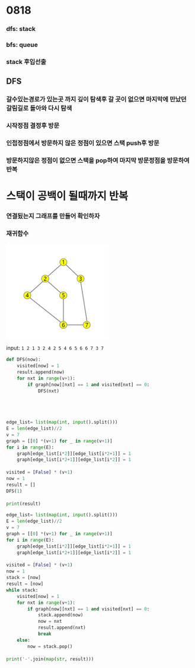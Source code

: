 # 0818

### dfs: stack

### bfs: queue

### stack 후입선출

## DFS

### 갈수있는경로가 있는곳 까지 깊이 탐색후 갈 곳이 없으면 마지막에 만났던 갈림길로 돌아와 다시 탐색

### 시작정점 결정후 방문

### 인접정점에서 방문하지 않은 정점이 있으면 스택 push후 방문

### 방문하지않은 정점이 없으면 스택을 pop하여 마지막 방문정점을 방문하여 반복

# 스택이 공백이 될때까지 반복

### 연결됬는지 그래프를 만들어 확인하자

### 재귀함수

![](0818_dfs_assets/2022-08-18-10-25-53-image.png)

input: `1 2 1 3 2 4 2 5 4 6 5 6 6 7 3 7` 

```python
def DFS(now):
    visited[now] = 1
    result.append(now)
    for nxt in range(v+1):
        if graph[now][nxt] == 1 and visited[nxt] == 0:
            DFS(nxt)




edge_list= list(map(int, input().split()))
E = len(edge_list)//2
v = 7
graph = [[0] *(v+1) for _ in range(v+1)]
for i in range(E):
    graph[edge_list[i*2]][edge_list[i*2+1]] = 1
    graph[edge_list[i*2+1]][edge_list[i*2]] = 1

visited = [False] * (v+1)
now = 1
result = []
DFS(1)

print(result)
```





```python
edge_list= list(map(int, input().split()))
E = len(edge_list)//2
v = 7
graph = [[0] *(v+1) for _ in range(v+1)]
for i in range(E):
    graph[edge_list[i*2]][edge_list[i*2+1]] = 1
    graph[edge_list[i*2+1]][edge_list[i*2]] = 1

visited = [False] * (v+1)
now = 1
stack = [now]
result = [now]
while stack:
    visited[now] = 1
    for nxt in range(v+1):
        if graph[now][nxt] == 1 and visited[nxt] == 0:
            stack.append(now)
            now = nxt
            result.append(nxt)
            break
    else:
        now = stack.pop()

print('-'.join(map(str, result)))
```
